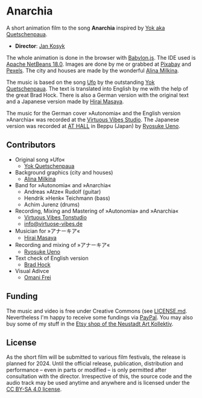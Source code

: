 # Anarchia
A short animation film to the song **Anarchia** inspired by [Yok aka Quetschenpaua](https://pocketpunk.so36.net/).

- **Director**: [Jan Kosyk](https://klavierpunk.de)

The whole animation is done in the browser with [Babylon.js](https://www.babylonjs.com/). The IDE used is [Apache NetBeans 18.0](https://netbeans.apache.org/). Images are done by me or grabbed at [Pixabay](https://pixabay.com/) and [Pexels](https://www.pexels.com). The city and houses are made by the wonderful [Alina Milkina](https://alinamilkina.carbonmade.com).

The music is based on the song [Ufo](https://www.youtube.com/watch?v=amAJ6HU9Jac) by the outstanding [Yok Quetschenpaua](https://pocketpunk.so36.net/). The text is translated into English by me with the help of the great Brad Hock. There is also a German version with the original text and a Japanese version made by [Hirai Masaya](https://instagram.com/hiraimasaya).

The music for the German cover »Autonomia« and the English version »Anarchia« was recorded at the [Virtuous Vibes Studio](https://virtuose-vibes.de). The Japanese version was recorded at [AT HALL](https://www.instagram.com/at__hall/) in Beppu (Japan) by [Ryosuke Ueno](https://www.instagram.com/ueno1gou/).

## Contributors

- Original song »Ufo«
  - [Yok Quetschenpaua](https://pocketpunk.so36.net)
- Background graphics (city and houses)
  - [Alina Milkina](https://alinamilkina.carbonmade.com)
- Band for »Autonomia« and »Anarchia«
  - Andreas »Atze« Rudolf  (guitar)
  - Hendrik »Henk« Teichmann (bass)
  - Achim Jurenz (drums)
- Recording, Mixing and Mastering of »Autonomia» and »Anarchia«
  - [Virtuous Vibes Tonstudio](https://virtuose-vibes.de)
  - [info@virtuose-vibes.de](mailto:info@virtuose-vibes.de)
- Musician for »アナーキア«
  - [Hirai Masaya](https://instagram.com/hiraimasaya)
- Recording and mixing of »アナーキア«
  - [Ryosuke Ueno](https://www.instagram.com/ueno1gou/)
- Text check of English version
  - [Brad Hock](https://www.instagram.com/bardo.bread/)
- Visual Adivce
  - [Omani Frei](https://omanifrei.com)

## Funding

The music and video is free under Creative Commons (see [LICENSE.md](LICENSE.md). Nevertheless I'm happy to receive some fundings via [PayPal](https://paypal.me/g4rf). You may also buy some of my stuff in the [Etsy shop of the Neustadt Art Kollektiv](https://www.etsy.com/shop/NeustadtArtKollektiv).

## License

As the short film will be submitted to various film festivals, the release is planned for 2024. Until the official release, publication, distribution and performance – even in parts or modified – is only permitted after consultation with the director. Irrespective of this, the source code and the audio track may be used anytime and anywhere and is licensed under the [CC BY-SA 4.0 license](LICENSE.md).
